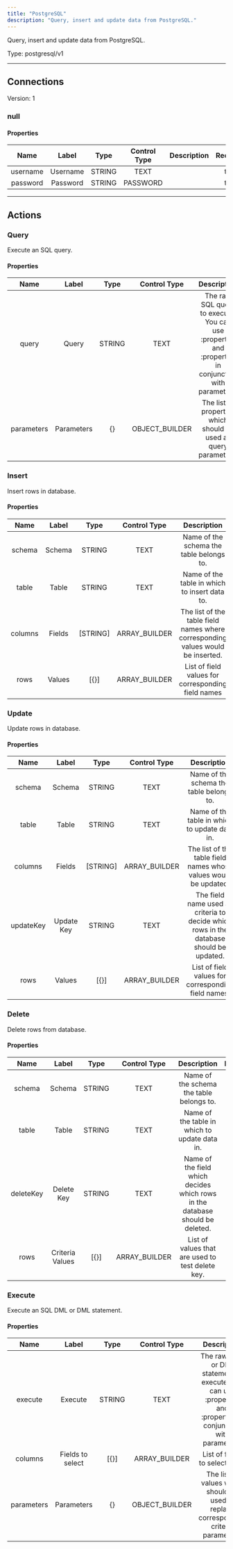```yaml
---
title: "PostgreSQL"
description: "Query, insert and update data from PostgreSQL."
---
```


Query, insert and update data from PostgreSQL.



Type: postgresql/v1

<hr />



## Connections

Version: 1


### null

#### Properties

|      Name       |      Label     |     Type     |     Control Type     |     Description     |     Required        |
|:--------------:|:--------------:|:------------:|:--------------------:|:-------------------:|:-------------------:|
| username | Username | STRING | TEXT  |  | true  |
| password | Password | STRING | PASSWORD  |  | true  |





<hr />



## Actions


### Query
Execute an SQL query.

#### Properties

|      Name       |      Label     |     Type     |     Control Type     |     Description     |     Required        |
|:--------------:|:--------------:|:------------:|:--------------------:|:-------------------:|:-------------------:|
| query | Query | STRING | TEXT  |  The raw SQL query to execute. You can use :property1 and :property2 in conjunction with parameters.  |  true  |
| parameters | Parameters | {} | OBJECT_BUILDER  |  The list of properties which should be used as query parameters.  |  null  |




### Insert
Insert rows in database.

#### Properties

|      Name       |      Label     |     Type     |     Control Type     |     Description     |     Required        |
|:--------------:|:--------------:|:------------:|:--------------------:|:-------------------:|:-------------------:|
| schema | Schema | STRING | TEXT  |  Name of the schema the table belongs to.  |  true  |
| table | Table | STRING | TEXT  |  Name of the table in which to insert data to.  |  true  |
| columns | Fields | [STRING] | ARRAY_BUILDER  |  The list of the table field names where corresponding values would be inserted.  |  null  |
| rows | Values | [{}] | ARRAY_BUILDER  |  List of field values for corresponding field names  |  null  |




### Update
Update rows in database.

#### Properties

|      Name       |      Label     |     Type     |     Control Type     |     Description     |     Required        |
|:--------------:|:--------------:|:------------:|:--------------------:|:-------------------:|:-------------------:|
| schema | Schema | STRING | TEXT  |  Name of the schema the table belongs to.  |  true  |
| table | Table | STRING | TEXT  |  Name of the table in which to update data in.  |  true  |
| columns | Fields | [STRING] | ARRAY_BUILDER  |  The list of the table field names whose values would be updated.  |  null  |
| updateKey | Update Key | STRING | TEXT  |  The field name used as criteria to decide which rows in the database should be updated.  |  null  |
| rows | Values | [{}] | ARRAY_BUILDER  |  List of field values for corresponding field names.  |  null  |




### Delete
Delete rows from database.

#### Properties

|      Name       |      Label     |     Type     |     Control Type     |     Description     |     Required        |
|:--------------:|:--------------:|:------------:|:--------------------:|:-------------------:|:-------------------:|
| schema | Schema | STRING | TEXT  |  Name of the schema the table belongs to.  |  true  |
| table | Table | STRING | TEXT  |  Name of the table in which to update data in.  |  true  |
| deleteKey | Delete Key | STRING | TEXT  |  Name of the field which decides which rows in the database should be deleted.  |  null  |
| rows | Criteria Values | [{}] | ARRAY_BUILDER  |  List of values that are used to test delete key.  |  null  |




### Execute
Execute an SQL DML or DML statement.

#### Properties

|      Name       |      Label     |     Type     |     Control Type     |     Description     |     Required        |
|:--------------:|:--------------:|:------------:|:--------------------:|:-------------------:|:-------------------:|
| execute | Execute | STRING | TEXT  |  The raw DML or DDL statement to execute. You can use :property1 and :property2 in conjunction with parameters.  |  true  |
| columns | Fields to select | [{}] | ARRAY_BUILDER  |  List of fields to select from.  |  null  |
| parameters | Parameters | {} | OBJECT_BUILDER  |  The list of values which should be used to replace corresponding criteria parameters.  |  null  |







